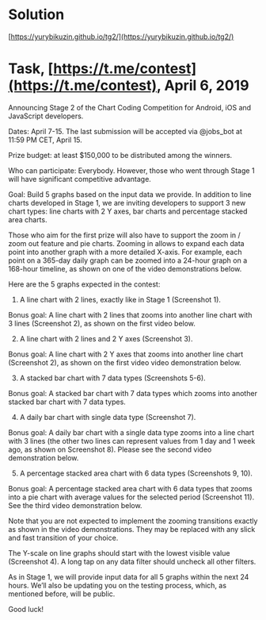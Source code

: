 # Solution

[https://yurybikuzin.github.io/tg2/](https://yurybikuzin.github.io/tg2/)

# Task, [https://t.me/contest](https://t.me/contest), April 6, 2019

Announcing Stage 2 of the Chart Coding Competition for Android, iOS and JavaScript developers. 

Dates: April 7-15. The last submission will be accepted via @jobs_bot at 11:59 PM CET, April 15.

Prize budget: at least $150,000 to be distributed among the winners.

Who can participate: Everybody. However, those who went through Stage 1 will have significant competitive advantage. 

Goal: Build 5 graphs based on the input data we provide. In addition to line charts developed in Stage 1, we are inviting developers to support 3 new chart types: line charts with 2 Y axes, bar charts and percentage stacked area charts.

Those who aim for the first prize will also have to support the zoom in / zoom out feature and pie charts. Zooming in allows to expand each data point into another graph with a more detailed X-axis. For example, each point on a 365-day daily graph can be zoomed into a 24-hour graph on a 168-hour timeline, as shown on one of the video demonstrations below.

Here are the 5 graphs expected in the contest:

1. A line chart with 2 lines, exactly like in Stage 1 (Screenshot 1).

Bonus goal: A line chart with 2 lines that zooms into another line chart with 3 lines (Screenshot 2), as shown on the first video below.

2. A line chart with 2 lines and 2 Y axes (Screenshot 3). 

Bonus goal: A line chart with 2 Y axes that zooms into another line chart (Screenshot 2), as shown on the first video video demonstration below.

3. A stacked bar chart with 7 data types (Screenshots 5-6).

Bonus goal: A stacked bar chart with 7 data types which zooms into another stacked bar chart with 7 data types.

4. A daily bar chart with single data type (Screenshot 7).

Bonus goal: A daily bar chart with a single data type zooms into a line chart with 3 lines (the other two lines can represent values from 1 day and 1 week ago, as shown on Screenshot 8). Please see the second video demonstration below.

5. A percentage stacked area chart with 6 data types (Screenshots 9, 10).

Bonus goal: A percentage stacked area chart with 6 data types that zooms into a pie chart with average values for the selected period (Screenshot 11). See the third video demonstration below.

Note that you are not expected to implement the zooming transitions exactly as shown in the video demonstrations. They may be replaced with any slick and fast transition of your choice.

The Y-scale on line graphs should start with the lowest visible value (Screenshot 4). A long tap on any data filter should uncheck all other filters. 

As in Stage 1, we will provide input data for all 5 graphs within the next 24 hours. We’ll also be updating you on the testing process, which, as mentioned before, will be public.

Good luck!
